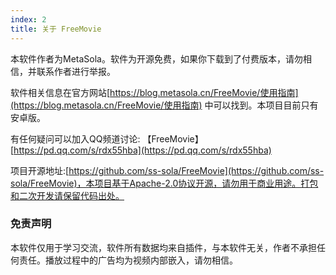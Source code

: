 ```yaml
---
index: 2
title: 关于 FreeMovie
---
```


<script setup>
import { onMounted,onUnmounted } from "vue";
const hideArr=['.VPNav','.VPLocalNav','.VPDocFooter','aside','.aside-container']
let isDark = false;
onMounted(() => {
    if(document.documentElement.classList.contains('dark')){
        isDark = true;
        document.documentElement.classList.remove('dark')
    }
    document.documentElement.classList.add('custom-hidden');
})
onUnmounted(() => {
    document.documentElement.classList.remove('custom-hidden');
    if(isDark){
        document.documentElement.classList.add('dark')
    }
})

</script>

本软件作者为MetaSola。软件为开源免费，如果你下载到了付费版本，请勿相信，并联系作者进行举报。

软件相关信息在官方网站[https://blog.metasola.cn/FreeMovie/使用指南](https://blog.metasola.cn/FreeMovie/使用指南) 中可以找到。本项目目前只有安卓版。

有任何疑问可以加入QQ频道讨论:
【FreeMovie】[https://pd.qq.com/s/rdx55hba](https://pd.qq.com/s/rdx55hba)

项目开源地址:[https://github.com/ss-sola/FreeMovie](https://github.com/ss-sola/FreeMovie)，本项目基于Apache-2.0协议开源，请勿用于商业用途。打包和二次开发请保留代码出处。


### 免责声明

本软件仅用于学习交流，软件所有数据均来自插件，与本软件无关，作者不承担任何责任。播放过程中的广告均为视频内部嵌入，请勿相信。

